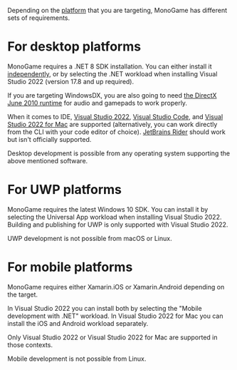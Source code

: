 Depending on the [platform](https://monogame.net/articles/platforms) that you are targeting, MonoGame has different sets of requirements.

For desktop platforms
====================

MonoGame requires a .NET 8 SDK installation.
You can either install it [independently](https://dotnet.microsoft.com/download/dotnet), or by selecting the .NET workload when installing Visual Studio 2022 (version 17.8 and up required).

If you are targeting WindowsDX, you are also going to need [the DirectX June 2010 runtime](https://www.microsoft.com/en-us/download/details.aspx?id=8109) for audio and gamepads to work properly.

When it comes to IDE, [Visual Studio 2022](https://visualstudio.microsoft.com/vs/), [Visual Studio Code](https://code.visualstudio.com/), and [Visual Studio 2022 for Mac](https://visualstudio.microsoft.com/vs/mac/preview/) are supported (alternatively, you can work directly from the CLI with your code editor of choice). [JetBrains Rider](https://www.jetbrains.com/rider/) should work but isn't officially supported.

Desktop development is possible from any operating system supporting the above mentioned software.

For UWP platforms
====================

MonoGame requires the latest Windows 10 SDK.
You can install it by selecting the Universal App workload when installing Visual Studio 2022.
Building and publishing for UWP is only supported with Visual Studio 2022.

UWP development is not possible from macOS or Linux.

For mobile platforms
====================

MonoGame requires either Xamarin.iOS or Xamarin.Android depending on the target.

In Visual Studio 2022 you can install both by selecting the "Mobile development with .NET" workload.
In Visual Studio 2022 for Mac you can install the iOS and Android workload separately.

Only Visual Studio 2022 or Visual Studio 2022 for Mac are supported in those contexts.

Mobile development is not possible from Linux.
